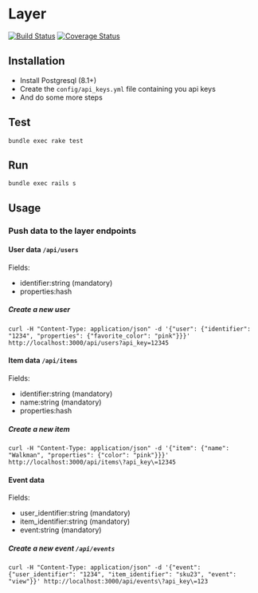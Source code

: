 # Layer

[![Build Status](https://travis-ci.org/Willianvdv/layer.png)](https://travis-ci.org/Willianvdv/layer)
[![Coverage Status](https://coveralls.io/repos/Willianvdv/layer/badge.png?branch=master)](https://coveralls.io/r/Willianvdv/layer?branch=master)

## Installation

- Install Postgresql (8.1+)
- Create the `config/api_keys.yml` file containing you api keys
- And do some more steps

## Test
```
bundle exec rake test
```

## Run
```
bundle exec rails s
```

## Usage

### Push data to the layer endpoints

#### User data `/api/users`

Fields:
- identifier:string (mandatory)
- properties:hash

##### Create a new user
```
curl -H "Content-Type: application/json" -d '{"user": {"identifier": "1234", "properties": {"favorite_color": "pink"}}}' http://localhost:3000/api/users?api_key=12345
```

#### Item data `/api/items`

Fields:
- identifier:string (mandatory)
- name:string (mandatory)
- properties:hash

##### Create a new item
```
curl -H "Content-Type: application/json" -d '{"item": {"name": "Walkman", "properties": {"color": "pink"}}}' http://localhost:3000/api/items\?api_key\=12345
```

#### Event data

Fields:
- user_identifier:string (mandatory)
- item_identifier:string (mandatory)
- event:string (mandatory)

##### Create a new event `/api/events`

```
curl -H "Content-Type: application/json" -d '{"event": {"user_identifier": "1234", "item_identifier": "sku23", "event": "view"}}' http://localhost:3000/api/events\?api_key\=123
```
